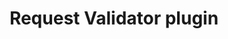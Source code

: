 ---
title: 'Request Validator plugin'
name: 'Request Validator'

content_type: plugin

publisher: kong-inc
description: ''
tier: enterprise


products:
    - gateway

works_on:
    - on-prem
    - konnect

# topologies:
#    - hybrid
#    - db-less
#    - traditional
---